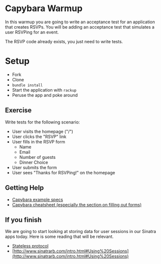 # Capybara Warmup

In this warmup you are going to write an acceptance test for
an application that creates RSVPs. You will be adding an
acceptance test that simulates a user RSVPing for an event.

The RSVP code already exists, you just need to write tests.

# Setup

* Fork
* Clone
* `bundle install`
* Start the application with `rackup`
* Peruse the app and poke around

## Exercise

Write tests for the following scenario:

* User visits the homepage ("/")
* User clicks the "RSVP" link
* User fills in the RSVP form
    * Name
    * Email
    * Number of guests
    * Dinner Choice
* User submits the form
* User sees "Thanks for RSVPing!" on the homepage

## Getting Help

* [Capybara example specs](https://github.com/gSchool/acceptance-tests-with-sinatra)
* [Capybara cheatsheet (especially the section on filling out forms)](https://learn.thoughtbot.com/test-driven-rails-resources/capybara.pdf)

## If you finish

We are going to start looking at storing data for user sessions
in our Sinatra apps today. Here is some reading that will be relevant.

* [Stateless protocol](http://en.wikipedia.org/wiki/Stateless_protocol)
* [http://www.sinatrarb.com/intro.html#Using%20Sessions](http://www.sinatrarb.com/intro.html#Using%20Sessions)
